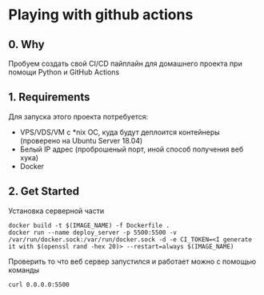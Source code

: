 # Playing with github actions
## 0. Why
Пробуем создать свой CI/CD пайплайн для домашнего проекта при помощи Python и GitHub Actions<br/>


## 1. Requirements
Для запуска этого проекта потребуется:
- VPS/VDS/VM с *nix ОС, куда будут деплоится контейнеры (проверено на Ubuntu Server 18.04)
- Белый IP адрес (проброшеный порт, иной способ получения веб хука)
- Docker
## 2. Get Started
Установка серверной части
```shell script
docker build -t $(IMAGE_NAME) -f Dockerfile .
docker run --name deploy_server -p 5500:5500 -v /var/run/docker.sock:/var/run/docker.sock -d -e CI_TOKEN=<I generate it with $(openssl rand -hex 20)> --restart=always $(IMAGE_NAME)
```

Проверить то что веб сервер запустился и работает можно с помощью команды
```shell script
curl 0.0.0.0:5500
```

